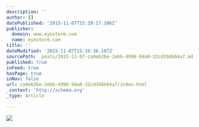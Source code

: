 ```yaml
---
description: ''
author: []
datePublished: '2015-11-07T15:28:17.106Z'
publisher:
  domain: www.eyestorm.com
  name: eyestorm.com
title: ''
dateModified: '2015-11-07T15:26:36.107Z'
sourcePath: _posts/2015-11-07-ca9eb2be-2ebb-4996-9da0-32cd39db04a7.md
published: true
inFeed: true
hasPage: true
inNav: false
url: ca9eb2be-2ebb-4996-9da0-32cd39db04a7/index.html
_context: 'http://schema.org'
_type: Article

---
```

![](http://www.eyestorm.com/Images/Artists/76/Products/DH_LE_Tower-Bridge.jpg)